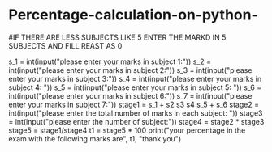# Percentage-calculation-on-python-
#IF THERE ARE LESS SUBJECTS LIKE 5 ENTER THE MARKD IN 5 SUBJECTS AND FILL REAST AS 0

s_1 = int(input("please enter your marks in subject 1:"))
s_2 = int(input("please enter your marks in subject 2:"))
s_3 = int(input("please enter your marks in subject 3:"))
s_4 = int(input("please enter your marks in subject 4: "))
s_5 = int(input("please enter your marks in subject 5: "))
s_6 = int(input("please enter your marks in subject 6:"))
s_7 = int(input("please enter your marks in subject 7:"))
stage1 = s_1 + s2 s3 s4 s_5 + s_6
stage2 = int(input("please enter the total number of marks in each subject: "))
stage3 = int(input("please enter the number of subject:"))
stage4 = stage2 * stage3
stage5 = stage1/stage4
t1 = stage5 * 100
print("your percentage in the exam with the following marks are", t1, "thank you")
